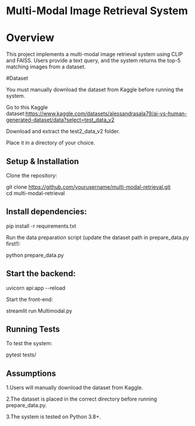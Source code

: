 # Multi-Modal Image Retrieval System

# Overview

This project implements a multi-modal image retrieval system using CLIP and FAISS. Users provide a text query, and the system returns the top-5 matching images from a dataset.

#Dataset

You must manually download the dataset from Kaggle before running the system.

Go to this Kaggle dataset:https://www.kaggle.com/datasets/alessandrasala79/ai-vs-human-generated-dataset/data?select=test_data_v2

Download and extract the test2_data_v2 folder.

Place it in a directory of your choice.

## Setup & Installation

Clone the repository:

git clone https://github.com/yourusername/multi-modal-retrieval.git
  <br>cd multi-modal-retrieval

## Install dependencies:

pip install -r requirements.txt

Run the data preparation script (update the dataset path in prepare_data.py first!):

python prepare_data.py

## Start the backend:

uvicorn api:app --reload

Start the front-end:

streamlit run Multimodal.py

## Running Tests

To test the system:

pytest tests/

## Assumptions

1.Users will manually download the dataset from Kaggle.

2.The dataset is placed in the correct directory before running prepare_data.py.

3.The system is tested on Python 3.8+.



